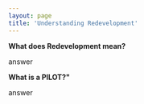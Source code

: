 ```yaml
---
layout: page
title: 'Understanding Redevelopment'
---
```


**What does Redevelopment mean?**

answer

**What is a PILOT?"**

answer

